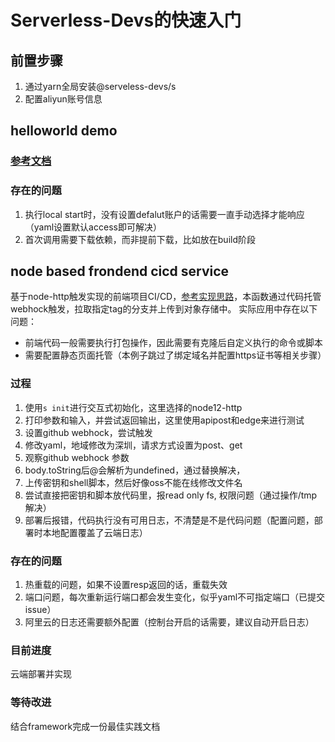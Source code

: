# Serverless-Devs的快速入门

## 前置步骤
1. 通过yarn全局安装@serveless-devs/s
2. 配置aliyun账号信息

## helloworld demo

### [参考文档](https://github.com/devsapp/fc/blob/main/docs/Getting-started/Hello-world-application.md)

### 存在的问题
1. 执行local start时，没有设置defalut账户的话需要一直手动选择才能响应（yaml设置默认access即可解决）
2. 首次调用需要下载依赖，而非提前下载，比如放在build阶段

## node based frondend cicd service

基于node-http触发实现的前端项目CI/CD，[参考实现思路](https://bp.aliyun.com/detail/73?accounttraceid=90cce8fe2f794b50821f5ceb26efd02eetqb)，本函数通过代码托管webhock触发，拉取指定tag的分支并上传到对象存储中。
实际应用中存在以下问题：

- 前端代码一般需要执行打包操作，因此需要有克隆后自定义执行的命令或脚本
- 需要配置静态页面托管（本例子跳过了绑定域名并配置https证书等相关步骤）

### 过程
1. 使用`s init`进行交互式初始化，这里选择的node12-http
2. 打印参数和输入，并尝试返回输出，这里使用apipost和edge来进行测试
3. 设置github webhock，尝试触发
4. 修改yaml，地域修改为深圳，请求方式设置为post、get
5. 观察github webhock 参数
6. body.toString后@会解析为undefined，通过替换解决，
7. 上传密钥和shell脚本，然后好像oss不能在线修改文件名
8. 尝试直接把密钥和脚本放代码里，报read only fs, 权限问题（通过操作/tmp解决）
9. 部署后报错，代码执行没有可用日志，不清楚是不是代码问题（配置问题，部署时本地配置覆盖了云端日志）

### 存在的问题
1. 热重载的问题，如果不设置resp返回的话，重载失效
2. 端口问题，每次重新运行端口都会发生变化，似乎yaml不可指定端口（已提交issue）
3. 阿里云的日志还需要额外配置（控制台开启的话需要，建议自动开启日志）

### 目前进度
云端部署并实现

### 等待改进

结合framework完成一份最佳实践文档